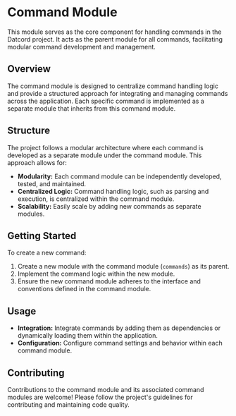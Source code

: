 # Command Module

This module serves as the core component for handling commands in the Datcord project. It acts as the parent module for all commands, facilitating modular command development and management.

## Overview

The command module is designed to centralize command handling logic and provide a structured approach for integrating and managing commands across the application. Each specific command is implemented as a separate module that inherits from this command module.

## Structure

The project follows a modular architecture where each command is developed as a separate module under the command module. This approach allows for:

- **Modularity:** Each command module can be independently developed, tested, and maintained.
- **Centralized Logic:** Command handling logic, such as parsing and execution, is centralized within the command module.
- **Scalability:** Easily scale by adding new commands as separate modules.

## Getting Started

To create a new command:
1. Create a new module with the command module (`commands`) as its parent.
2. Implement the command logic within the new module.
3. Ensure the new command module adheres to the interface and conventions defined in the command module.

## Usage

- **Integration:** Integrate commands by adding them as dependencies or dynamically loading them within the application.
- **Configuration:** Configure command settings and behavior within each command module.

## Contributing

Contributions to the command module and its associated command modules are welcome! Please follow the project's guidelines for contributing and maintaining code quality.
